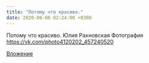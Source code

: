 ```yaml
---
title: "Потому что красиво."
date: 2020-06-06 02:24:00 +0300
---
```


Потому что красиво.
Юлия Рахновская
Фотография
https://vk.com/photo4120202_457240520

[Вложение](https://vk.com/photo4120202_457240520)
